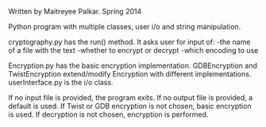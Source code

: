 Written by Maitreyee Palkar. Spring 2014

Python program with multiple classes, user i/o and string manipulation.

cryptography.py has the run() method. It asks user for input of:
-the name of a file with the text
-whether to encrypt or decrypt
-which encoding to use

Encryption.py has the basic encryption implementation.
GDBEncryption and TwistEncryption extend/modify Encryption with different implementations.
userInterface.py is the i/o class.

If no input file is provided, the program exits. If no output file is provided, a default is used.
If Twist or GDB encryption is not chosen, basic encryption is used.
If decryption is not chosen, encryption is performed.
